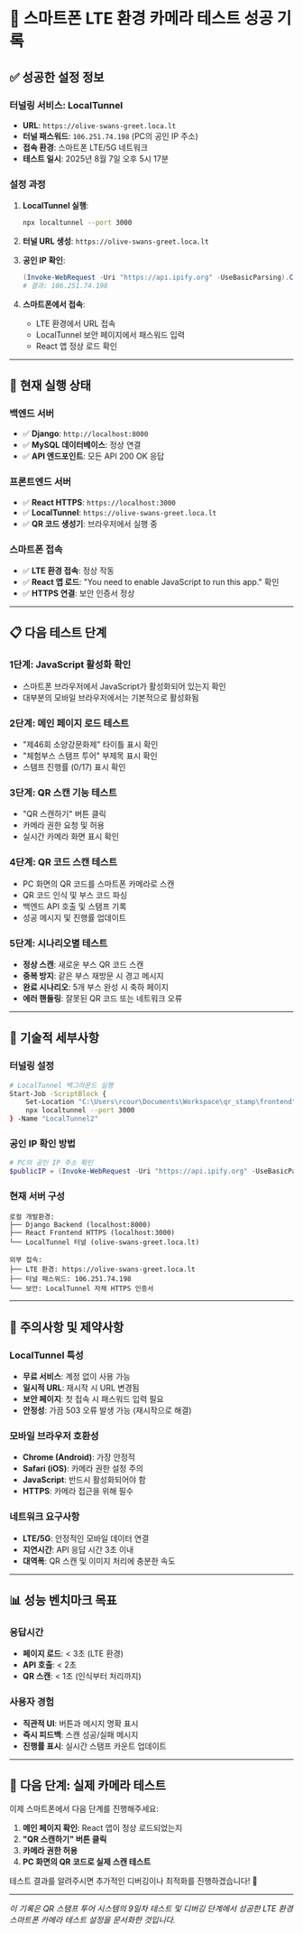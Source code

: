 # 📱 스마트폰 LTE 환경 카메라 테스트 성공 기록

## ✅ **성공한 설정 정보**

### **터널링 서비스**: LocalTunnel
- **URL**: `https://olive-swans-greet.loca.lt`
- **터널 패스워드**: `106.251.74.198` (PC의 공인 IP 주소)
- **접속 환경**: 스마트폰 LTE/5G 네트워크
- **테스트 일시**: 2025년 8월 7일 오후 5시 17분

### **설정 과정**
1. **LocalTunnel 실행**:
   ```bash
   npx localtunnel --port 3000
   ```

2. **터널 URL 생성**: `https://olive-swans-greet.loca.lt`

3. **공인 IP 확인**:
   ```powershell
   (Invoke-WebRequest -Uri "https://api.ipify.org" -UseBasicParsing).Content
   # 결과: 106.251.74.198
   ```

4. **스마트폰에서 접속**:
   - LTE 환경에서 URL 접속
   - LocalTunnel 보안 페이지에서 패스워드 입력
   - React 앱 정상 로드 확인

---

## 🎯 **현재 실행 상태**

### **백엔드 서버**
- ✅ **Django**: `http://localhost:8000`
- ✅ **MySQL 데이터베이스**: 정상 연결
- ✅ **API 엔드포인트**: 모든 API 200 OK 응답

### **프론트엔드 서버**
- ✅ **React HTTPS**: `https://localhost:3000`
- ✅ **LocalTunnel**: `https://olive-swans-greet.loca.lt`
- ✅ **QR 코드 생성기**: 브라우저에서 실행 중

### **스마트폰 접속**
- ✅ **LTE 환경 접속**: 정상 작동
- ✅ **React 앱 로드**: "You need to enable JavaScript to run this app." 확인
- ✅ **HTTPS 연결**: 보안 인증서 정상

---

## 📋 **다음 테스트 단계**

### **1단계: JavaScript 활성화 확인**
- 스마트폰 브라우저에서 JavaScript가 활성화되어 있는지 확인
- 대부분의 모바일 브라우저에서는 기본적으로 활성화됨

### **2단계: 메인 페이지 로드 테스트**
- "제46회 소양강문화제" 타이틀 표시 확인
- "체험부스 스탬프 투어" 부제목 표시 확인
- 스탬프 진행률 (0/17) 표시 확인

### **3단계: QR 스캔 기능 테스트**
- "QR 스캔하기" 버튼 클릭
- 카메라 권한 요청 및 허용
- 실시간 카메라 화면 표시 확인

### **4단계: QR 코드 스캔 테스트**
- PC 화면의 QR 코드를 스마트폰 카메라로 스캔
- QR 코드 인식 및 부스 코드 파싱
- 백엔드 API 호출 및 스탬프 기록
- 성공 메시지 및 진행률 업데이트

### **5단계: 시나리오별 테스트**
- **정상 스캔**: 새로운 부스 QR 코드 스캔
- **중복 방지**: 같은 부스 재방문 시 경고 메시지
- **완료 시나리오**: 5개 부스 완성 시 축하 페이지
- **에러 핸들링**: 잘못된 QR 코드 또는 네트워크 오류

---

## 🔧 **기술적 세부사항**

### **터널링 설정**
```bash
# LocalTunnel 백그라운드 실행
Start-Job -ScriptBlock { 
    Set-Location "C:\Users\rcour\Documents\Workspace\qr_stamp\frontend"
    npx localtunnel --port 3000 
} -Name "LocalTunnel2"
```

### **공인 IP 확인 방법**
```powershell
# PC의 공인 IP 주소 확인
$publicIP = (Invoke-WebRequest -Uri "https://api.ipify.org" -UseBasicParsing).Content
```

### **현재 서버 구성**
```
로컬 개발환경:
├── Django Backend (localhost:8000)
├── React Frontend HTTPS (localhost:3000)
└── LocalTunnel 터널 (olive-swans-greet.loca.lt)

외부 접속:
├── LTE 환경: https://olive-swans-greet.loca.lt
├── 터널 패스워드: 106.251.74.198
└── 보안: LocalTunnel 자체 HTTPS 인증서
```

---

## 🚨 **주의사항 및 제약사항**

### **LocalTunnel 특성**
- **무료 서비스**: 계정 없이 사용 가능
- **일시적 URL**: 재시작 시 URL 변경됨
- **보안 페이지**: 첫 접속 시 패스워드 입력 필요
- **안정성**: 가끔 503 오류 발생 가능 (재시작으로 해결)

### **모바일 브라우저 호환성**
- **Chrome (Android)**: 가장 안정적
- **Safari (iOS)**: 카메라 권한 설정 주의
- **JavaScript**: 반드시 활성화되어야 함
- **HTTPS**: 카메라 접근을 위해 필수

### **네트워크 요구사항**
- **LTE/5G**: 안정적인 모바일 데이터 연결
- **지연시간**: API 응답 시간 3초 이내
- **대역폭**: QR 스캔 및 이미지 처리에 충분한 속도

---

## 📊 **성능 벤치마크 목표**

### **응답시간**
- **페이지 로드**: < 3초 (LTE 환경)
- **API 호출**: < 2초
- **QR 스캔**: < 1초 (인식부터 처리까지)

### **사용자 경험**
- **직관적 UI**: 버튼과 메시지 명확 표시
- **즉시 피드백**: 스캔 성공/실패 메시지
- **진행률 표시**: 실시간 스탬프 카운트 업데이트

---

## 🎉 **다음 단계: 실제 카메라 테스트**

이제 스마트폰에서 다음 단계를 진행해주세요:

1. **메인 페이지 확인**: React 앱이 정상 로드되었는지
2. **"QR 스캔하기" 버튼 클릭**
3. **카메라 권한 허용**
4. **PC 화면의 QR 코드로 실제 스캔 테스트**

테스트 결과를 알려주시면 추가적인 디버깅이나 최적화를 진행하겠습니다! 🚀

---

*이 기록은 QR 스탬프 투어 시스템의 9일차 테스트 및 디버깅 단계에서 성공한 LTE 환경 스마트폰 카메라 테스트 설정을 문서화한 것입니다.*
